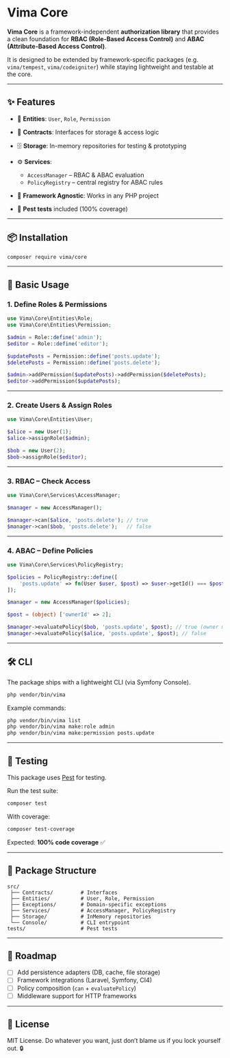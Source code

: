 # Vima Core

**Vima Core** is a framework-independent **authorization library** that provides a clean foundation for **RBAC (Role-Based Access Control)** and **ABAC (Attribute-Based Access Control)**.

It is designed to be extended by framework-specific packages (e.g. `vima/tempest`, `vima/codeigniter`) while staying lightweight and testable at the core.

---

## ✨ Features

- 🔑 **Entities**: `User`, `Role`, `Permission`
- 📜 **Contracts**: Interfaces for storage & access logic
- 🗄 **Storage**: In-memory repositories for testing & prototyping
- ⚙️ **Services**:

  - `AccessManager` – RBAC & ABAC evaluation
  - `PolicyRegistry` – central registry for ABAC rules

- 🚀 **Framework Agnostic**: Works in any PHP project
- 🧪 **Pest tests** included (100% coverage)

---

## 📦 Installation

```bash
composer require vima/core
```

---

## 🔧 Basic Usage

### 1. Define Roles & Permissions

```php
use Vima\Core\Entities\Role;
use Vima\Core\Entities\Permission;

$admin = Role::define('admin');
$editor = Role::define('editor');

$updatePosts = Permission::define('posts.update');
$deletePosts = Permission::define('posts.delete');

$admin->addPermission($updatePosts)->addPermission($deletePosts);
$editor->addPermission($updatePosts);
```

---

### 2. Create Users & Assign Roles

```php
use Vima\Core\Entities\User;

$alice = new User(1);
$alice->assignRole($admin);

$bob = new User(2);
$bob->assignRole($editor);
```

---

### 3. RBAC – Check Access

```php
use Vima\Core\Services\AccessManager;

$manager = new AccessManager();

$manager->can($alice, 'posts.delete'); // true
$manager->can($bob, 'posts.delete');   // false
```

---

### 4. ABAC – Define Policies

```php
use Vima\Core\Services\PolicyRegistry;

$policies = PolicyRegistry::define([
    'posts.update' => fn(User $user, $post) => $user->getId() === $post->ownerId,
]);

$manager = new AccessManager($policies);

$post = (object) ['ownerId' => 2];

$manager->evaluatePolicy($bob, 'posts.update', $post); // true (owner matches)
$manager->evaluatePolicy($alice, 'posts.update', $post); // false
```

---

## 🛠 CLI

The package ships with a lightweight CLI (via Symfony Console).

```bash
php vendor/bin/vima
```

Example commands:

```bash
php vendor/bin/vima list
php vendor/bin/vima make:role admin
php vendor/bin/vima make:permission posts.update
```

---

## 🧪 Testing

This package uses [Pest](https://pestphp.com/) for testing.

Run the test suite:

```bash
composer test
```

With coverage:

```bash
composer test-coverage
```

Expected: **100% code coverage** ✅

---

## 📂 Package Structure

```
src/
 ├── Contracts/         # Interfaces
 ├── Entities/          # User, Role, Permission
 ├── Exceptions/        # Domain-specific exceptions
 ├── Services/          # AccessManager, PolicyRegistry
 ├── Storage/           # InMemory repositories
 └── Console/           # CLI entrypoint
tests/                  # Pest tests
```

---

## 🔮 Roadmap

- [ ] Add persistence adapters (DB, cache, file storage)
- [ ] Framework integrations (Laravel, Symfony, CI4)
- [ ] Policy composition (`can` + `evaluatePolicy`)
- [ ] Middleware support for HTTP frameworks

---

## 📜 License

MIT License. Do whatever you want, just don’t blame us if you lock yourself out. 🔒
